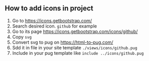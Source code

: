 ## How to add icons in project 

1. Go to https://icons.getbootstrap.com/
2. Search desired icon. `github` for example
3. Go to its page https://icons.getbootstrap.com/icons/github/
4. Copy `svg`
5. Convert svg to pug on https://html-to-pug.com/
6. Sdd it in file in your site template `./views/icons/github.pug`
7. Include in your pug template like `include ../icons/github.pug`

